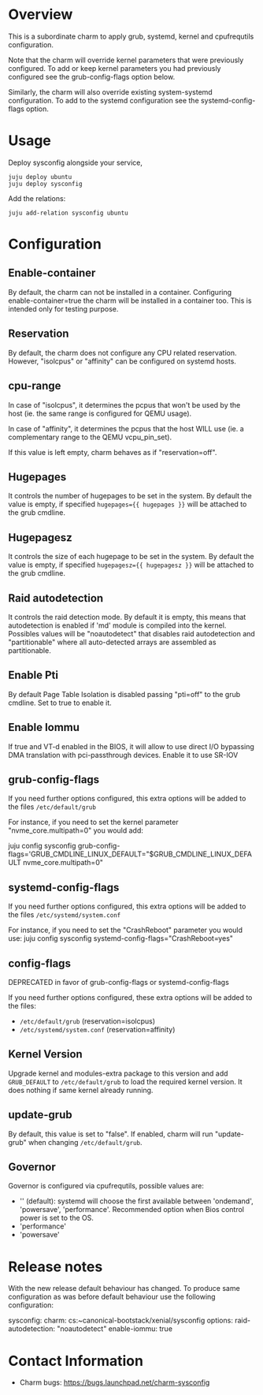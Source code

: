 # Overview

This is a subordinate charm to apply grub, systemd, kernel and cpufrequtils configuration. 

Note that the charm will override kernel parameters that were
previously configured. To add or keep kernel parameters you had
previously configured see the grub-config-flags option below.

Similarly, the charm will also override existing system-systemd
configuration. To add to the systemd configuration see the
systemd-config-flags option. 


# Usage

Deploy sysconfig alongside your service,

    juju deploy ubuntu
    juju deploy sysconfig

Add the relations:

    juju add-relation sysconfig ubuntu

# Configuration

## Enable-container

By default, the charm can not be installed in a container.
Configuring enable-container=true the charm will be installed in
a container too. This is intended only for testing purpose.

## Reservation

By default, the charm does not configure any CPU related reservation.
However, "isolcpus" or "affinity" can be configured on systemd hosts.

## cpu-range

In case of "isolcpus", it determines the pcpus that won't be used by the
host (ie. the same range is configured for QEMU usage).

In case of "affinity", it determines the pcpus that the host WILL use
(ie. a complementary range to the QEMU vcpu_pin_set).

If this value is left empty, charm behaves as if "reservation=off".

## Hugepages

It controls the number of hugepages to be set in the system. By default the
value is empty, if specified `hugepages={{ hugepages }}` will be attached to
the grub cmdline.

## Hugepagesz

It controls the size of each hugepage to be set in the system. By default the
value is empty, if specified `hugepagesz={{ hugepagesz }}` will be attached to
the grub cmdline.

## Raid autodetection

It controls the raid detection mode. By default it is empty, this means that
autodetection is enabled if 'md' module is compiled into the kernel. Possibles
values will be "noautodetect" that disables raid autodetection and "partitionable"
where all auto-detected arrays are assembled as partitionable.

## Enable Pti

By default Page Table Isolation is disabled passing "pti=off" to the grub cmdline.
Set to true to enable it.

## Enable Iommu

If true and VT-d enabled in the BIOS, it will allow to use direct I/O
bypassing DMA translation with pci-passthrough devices. Enable it to use SR-IOV

## grub-config-flags

If you need further options configured, this extra options will be added
to the files `/etc/default/grub`

For instance, if you need to set the kernel parameter
"nvme_core.multipath=0" you would add:

juju config sysconfig grub-config-flags='GRUB_CMDLINE_LINUX_DEFAULT="$GRUB_CMDLINE_LINUX_DEFAULT nvme_core.multipath=0"

## systemd-config-flags

If you need further options configured, this extra options will be added
to the files `/etc/systemd/system.conf`

For instance, if you need to set the "CrashReboot" parameter you would use:
juju config sysconfig systemd-config-flags="CrashReboot=yes"

## config-flags

DEPRECATED in favor of grub-config-flags or systemd-config-flags

If you need further options configured, these extra options will be added
to the files:
 * `/etc/default/grub` (reservation=isolcpus)
 * `/etc/systemd/system.conf` (reservation=affinity)

## Kernel Version

Upgrade kernel and modules-extra package to this version and add `GRUB_DEFAULT` to
`/etc/default/grub` to load the required kernel version. It does
nothing if same kernel already running.

## update-grub

By default, this value is set to "false". If enabled, charm will run
"update-grub" when changing `/etc/default/grub`.

## Governor
Governor is configured via cpufrequtils, possible values are:
 * '' (default): systemd will choose the first available between 'ondemand', 'powersave', 'performance'.
 Recommended option when Bios control power is set to the OS.
 * 'performance'
 * 'powersave'


# Release notes

With the new release default behaviour has changed.
To produce same configuration as was before default behaviour use the following configuration:

sysconfig:
    charm: cs:~canonical-bootstack/xenial/sysconfig
    options:
        raid-autodetection: "noautodetect"
        enable-iommu: true

# Contact Information

- Charm bugs: https://bugs.launchpad.net/charm-sysconfig
